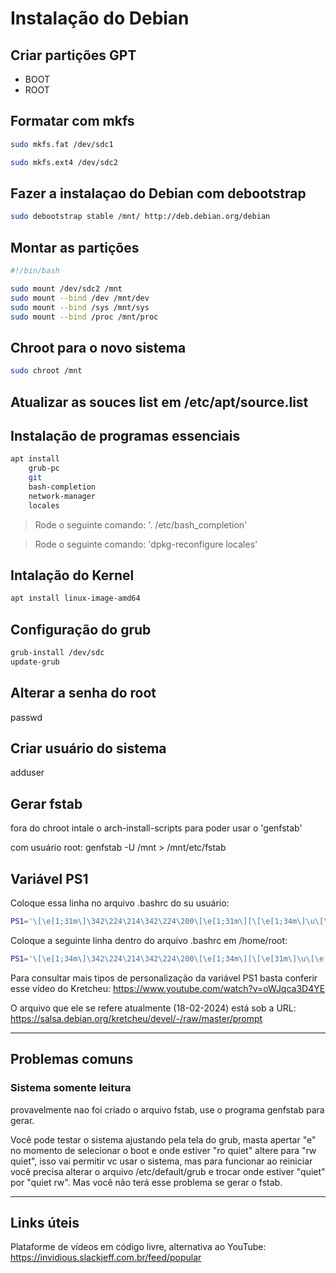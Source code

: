 # Instalação do Debian

## Criar partições GPT
- BOOT
- ROOT


## Formatar com mkfs

```sh
sudo mkfs.fat /dev/sdc1
```

```sh
sudo mkfs.ext4 /dev/sdc2
```

## Fazer a instalaçao do Debian com debootstrap

```sh
sudo debootstrap stable /mnt/ http://deb.debian.org/debian
```

## Montar as partições

```sh
#!/bin/bash

sudo mount /dev/sdc2 /mnt
sudo mount --bind /dev /mnt/dev
sudo mount --bind /sys /mnt/sys
sudo mount --bind /proc /mnt/proc
```

## Chroot para o novo sistema

```sh
sudo chroot /mnt
```

## Atualizar as souces list em /etc/apt/source.list

## Instalação de programas essenciais

```sh
apt install
    grub-pc
    git
    bash-completion
    network-manager
    locales
```

> Rode o seguinte comando: '. /etc/bash_completion'

> Rode o seguinte comando: 'dpkg-reconfigure locales'

## Intalação do Kernel

```sh
apt install linux-image-amd64
```

## Configuração do grub

```sh
grub-install /dev/sdc
update-grub
```

## Alterar a senha do root

passwd

## Criar usuário do sistema

adduser <nome-usuario>

## Gerar fstab

fora do chroot intale o arch-install-scripts para poder usar o 'genfstab'

com usuário root:
genfstab -U /mnt > /mnt/etc/fstab


## Variável  PS1

Coloque essa linha no arquivo .bashrc do su usuário:
```sh
PS1='\[\e[1;31m\]\342\224\214\342\224\200\[\e[1;31m\][\[\e[1;34m\]\u\[\e[1;37m\]@\[\e[1;1;34m\]\h\[\e[1;31m\]]\[\e[1;31m\]\342\224\200\[\e[1;31m\][\[\e[1;34m\]\w\[\e[1;31m\]]\[\e[1;31m\]\342\224\200[\[\e[1;37m\]\t\[\e[1;31m\]]\n\[\e[1;31m\]\342\224\224\342\224\200\342\224\200\342\225\274\[\e[1;37m\] \$ \[\e[0m\]'
```

Coloque a seguinte linha dentro do arquivo .bashrc em /home/root:
```sh
PS1='\[\e[1;34m\]\342\224\214\342\224\200\[\e[1;34m\][\[\e[31m\]\u\[\e[1;37m\]@\[\e[1;34m\]\h\[\e[1;34m\]]\[\e[1;34m\]\342\224\200\[\e[1;34m\][\[\e[31m\]\w\[\e[1;34m\]]\[\e[1;34m\]\342\224\200[\[\e[1;37m\]\t\[\e[1;34m\]]\n\[\e[1;34m\]\342\224\224\342\224\200\342\224\200\342\225\274\[\e[1;37m\] \$ \[\e[0m\]'
```

Para consultar mais tipos de personalização da variável PS1 basta conferir esse
vídeo do Kretcheu:
https://www.youtube.com/watch?v=oWJqca3D4YE

O arquivo que ele se refere atualmente (18-02-2024) está sob a URL:
https://salsa.debian.org/kretcheu/devel/-/raw/master/prompt

---

## Problemas comuns 

### Sistema somente leitura
provavelmente nao foi criado o arquivo fstab, use o programa genfstab para gerar.

Você pode testar o sistema ajustando pela tela do grub, masta apertar "e" no momento de selecionar o boot e
onde estiver "ro quiet" altere para "rw quiet", isso vai permitir vc usar o sistema, mas para funcionar ao reiniciar
você precisa alterar o arquivo /etc/default/grub e trocar onde estiver "quiet" por "quiet rw".
Mas você não terá esse problema se gerar o fstab.

---

## Links úteis

Plataforme de vídeos em código livre, alternativa ao YouTube:
https://invidious.slackjeff.com.br/feed/popular
